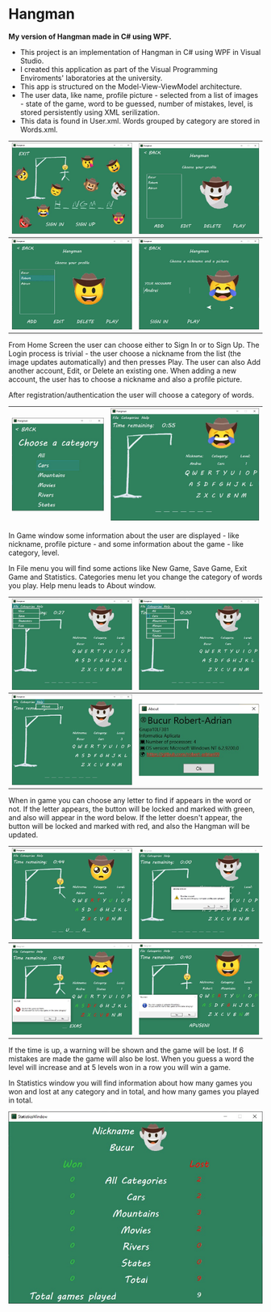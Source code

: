 # Hangman
**My version of Hangman made in C# using WPF.**

- This project is an implementation of Hangman in C# using WPF in Visual Studio.
- I created this application as part of the Visual Programming Enviroments' laboratories at the university.
- This app is structured on the Model-View-ViewModel architecture.
- The user data, like name, profile picture - selected from a list of images - state of the game, word to be guessed, number of mistakes, level, is stored persistently using XML serilization.
- This data is found in User.xml. Words grouped by category are stored in Words.xml.

| ![](images/HomeScreen.jpg) | ![](images/SignIn.jpg) |
|:---:|:---:|
| ![](images/SignIn1.jpg) | ![](images/SignUp.jpg) |

From Home Screen the user can choose either to Sign In or to Sign Up. The Login process is trivial - the user choose a nickname from the list (the image updates automatically) and then presses Play. The user can also Add another account, Edit, or Delete an existing one. When adding a new account, the user has to choose a nickname and also a profile picture.

After registration/authentication the user will choose a category of words. 

| ![](images/Category.jpg) | ![](images/GameScreen.jpg) |
|:---:|:---:|

In Game window some information about the user are displayed - like nickname, profile picture - and some information about the game - like category, level.

In File menu you will find some actions like New Game, Save Game, Exit Game and Statistics. Categories menu let you change the category of words you play. Help menu leads to About window.

| ![](images/FileMenu.jpg) | ![](images/CategoryMenu.jpg) |
|:---:|:---:|
| ![](images/HelpMenu.jpg) | ![](images/About.jpg) |

When in game you can choose any letter to find if appears in the word or not. If the letter appears, the button will be locked and marked with green, and also will appear in the word below. If the letter doesn't appear, the button will be locked and marked with red, and also the Hangman will be updated.

| ![](images/InGame.jpg) | ![](images/TimesUp.jpg) |
|:---:|:---:|
| ![](images/Lose.jpg) | ![](images/Win.jpg) |

If the time is up, a warning will be shown and the game will be lost. If 6 mistakes are made the game will also be lost. When you guess a word the level will increase and at 5 levels won in a row you will win a game.

In Statistics window you will find information about how many games you won and lost at any category and in total, and how many games you played in total.

![](images/StatisticsScreen.jpg)
